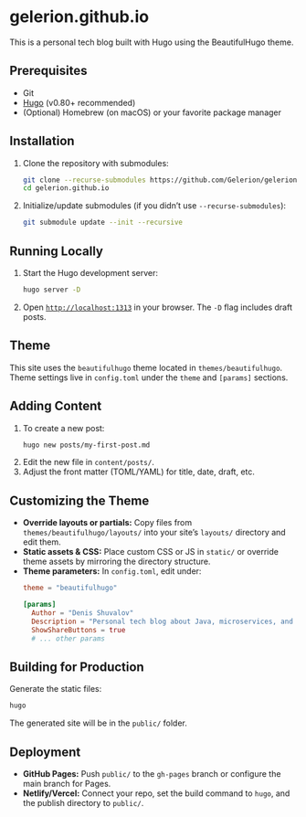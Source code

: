 # gelerion.github.io

This is a personal tech blog built with Hugo using the BeautifulHugo theme.

## Prerequisites

* Git
* [Hugo](https://gohugo.io/getting-started/installing/) (v0.80+ recommended)  
* (Optional) Homebrew (on macOS) or your favorite package manager

## Installation

1.  Clone the repository with submodules:
    ```bash
    git clone --recurse-submodules https://github.com/Gelerion/gelerion.github.io.git &&
    cd gelerion.github.io
    ```
2.  Initialize/update submodules (if you didn’t use `--recurse-submodules`):
    ```bash
    git submodule update --init --recursive
    ```

## Running Locally

1.  Start the Hugo development server:
    ```bash
    hugo server -D
    ```
2.  Open [`http://localhost:1313`](http://localhost:1313) in your browser. The `-D` flag includes draft posts.

## Theme

This site uses the `beautifulhugo` theme located in `themes/beautifulhugo`. Theme settings live in `config.toml` under the `theme` and `[params]` sections.

## Adding Content

1.  To create a new post:
    ```bash
    hugo new posts/my-first-post.md
    ```
2.  Edit the new file in `content/posts/`.
3.  Adjust the front matter (TOML/YAML) for title, date, draft, etc.

## Customizing the Theme

* **Override layouts or partials:** Copy files from `themes/beautifulhugo/layouts/` into your site’s `layouts/` directory and edit them.
* **Static assets & CSS:** Place custom CSS or JS in `static/` or override theme assets by mirroring the directory structure.
* **Theme parameters:** In `config.toml`, edit under:
    ```toml
    theme = "beautifulhugo"

    [params]
      Author = "Denis Shuvalov"
      Description = "Personal tech blog about Java, microservices, and more"
      ShowShareButtons = true
      # ... other params
    ```

## Building for Production

Generate the static files:

```bash
hugo
```
  
The generated site will be in the `public/` folder.

## Deployment
* **GitHub Pages:** Push `public/` to the `gh-pages` branch or configure the main branch for Pages.
* **Netlify/Vercel:** Connect your repo, set the build command to `hugo`, and the publish directory to `public/`.
  
